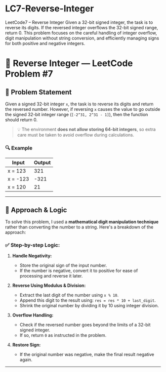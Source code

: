 # LC7-Reverse-Integer
LeetCode7 – Reverse Integer  Given a 32-bit signed integer, the task is to reverse its digits. If the reversed integer overflows the 32-bit signed range, return 0. This problem focuses on the careful handling of integer overflow, digit manipulation without string conversion, and efficiently managing signs for both positive and negative integers.

# 🚀 Reverse Integer — LeetCode Problem #7

## 🧩 Problem Statement

Given a signed 32-bit integer `x`, the task is to reverse its digits and return the reversed number. However, if reversing `x` causes the value to go outside the signed 32-bit integer range (`[-2^31, 2^31 - 1]`), then the function should return 0.

> 💡 The environment **does not allow storing 64-bit integers**, so extra care must be taken to avoid overflow during calculations.

### 🔍 Example

| Input    | Output |
|----------|--------|
| x = 123  | 321    |
| x = -123 | -321   |
| x = 120  | 21     |

---

## 🧠 Approach & Logic

To solve this problem, I used a **mathematical digit manipulation technique** rather than converting the number to a string. Here's a breakdown of the approach:

### ✅ Step-by-step Logic:

1. **Handle Negativity:**
   - Store the original sign of the input number.
   - If the number is negative, convert it to positive for ease of processing and reverse it later.

2. **Reverse Using Modulus & Division:**
   - Extract the last digit of the number using `x % 10`.
   - Append this digit to the result using: `res = res * 10 + last_digit`.
   - Shrink the original number by dividing it by 10 using integer division.

3. **Overflow Handling:**
   - Check if the reversed number goes beyond the limits of a 32-bit signed integer.
   - If so, return `0` as instructed in the problem.

4. **Restore Sign:**
   - If the original number was negative, make the final result negative again.

---

